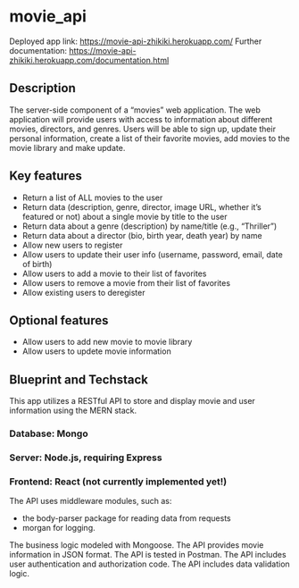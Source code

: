 # movie_api
Deployed app link: https://movie-api-zhikiki.herokuapp.com/
Further documentation: https://movie-api-zhikiki.herokuapp.com/documentation.html

## Description
The server-side component of a “movies” web application. The web application will provide users with access to information about different movies, directors, and genres. Users will be able to sign up, update their personal information, create a list of their favorite movies, add movies to the movie library and make update.

## Key features
- Return a list of ALL movies to the user
- Return data (description, genre, director, image URL, whether it’s featured or not) about a single movie by title to the user
- Return data about a genre (description) by name/title (e.g., “Thriller”)
- Return data about a director (bio, birth year, death year) by name
- Allow new users to register
- Allow users to update their user info (username, password, email, date of birth)
- Allow users to add a movie to their list of favorites
- Allow users to remove a movie from their list of favorites
- Allow existing users to deregister

## Optional features 
- Allow users to add new movie to movie library
- Allow users to updete movie information

## Blueprint and Techstack
This app utilizes a RESTful API to store and display movie and user information using the MERN stack.

### Database: Mongo
### Server: Node.js, requiring Express
### Frontend: React (not currently implemented yet!)

The API uses middleware modules, such as:
- the body-parser package for reading data from requests 
- morgan for logging.

The business logic modeled with Mongoose.
The API provides movie information in JSON format.
The API is tested in Postman.
The API includes user authentication and authorization code.
The API includes data validation logic.


